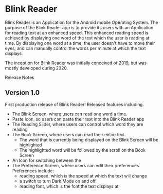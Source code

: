 # Blink Reader

Blink Reader is an Application for the Android mobile Operating System. The purpose of the Blink Reader
app is to provide its users with an Application for reading text at an enhanced speed. This enhanced
reading speed is achieved by displaying one word of the text which the user is reading at time. By
displaying one word at a time, the user doesn't have to move their eyes, and can manually control
the words per minute at which the text displays.

The inception for Blink Reader was initially conceived of 2019, but was mostly developed during 2020.

Release Notes
## Version 1.0
First production release of Blink Reader! Released features including.
- The Blink Screen, where users can read one word a time.
- Paste Icon, so users can paste their text into the Blink Reader app
- The Reading Slider, where users can control which word they are reading
- The Book Screen, where users can read their entire text.
    - The word that is currently being displayed on the Blink Screen will be highlighted
    - The highlighted word will be followed by the scroll on the Book Screen
- An Icon for switching between the
- The Preference Screen, where users can edit their preferences. Preferences include:
    - reading speed, which is the speed at which the text will change
    - a switch to turn Dark Mode on and off
    - reading font, which is the font the text displays at